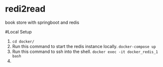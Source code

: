 # redi2read
book store with springboot and redis



#Local Setup
1. `cd docker/`
2. Run this command to start the redis instance locally. `docker-compose up`
3. Run this command to ssh into the shell. `docker exec -it docker_redis_1 bash`
4.

